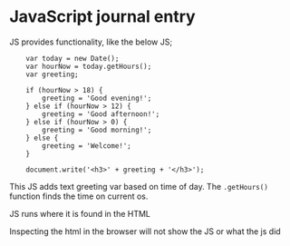 # JavaScript journal entry
JS provides functionality, like the below JS;
```
    var today = new Date();
    var hourNow = today.getHours();
    var greeting;

    if (hourNow > 18) {
        greeting = 'Good evening!';
    } else if (hourNow > 12) {
        greeting = 'Good afternoon!';
    } else if (hourNow > 0) {
        greeting = 'Good morning!';
    } else {
        greeting = 'Welcome!';
    }

    document.write('<h3>' + greeting + '</h3>');
```
This JS adds text greeting var based on time of day.  The `.getHours()` function finds the time on current os.

JS runs where it is found in the HTML

Inspecting the html in the browser will not show the JS or what the js did